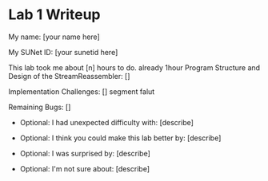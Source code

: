 Lab 1 Writeup
=============

My name: [your name here]

My SUNet ID: [your sunetid here]

This lab took me about [n] hours to do.
already 1hour
Program Structure and Design of the StreamReassembler:
[]

Implementation Challenges:
[] segment falut

Remaining Bugs:
[]

- Optional: I had unexpected difficulty with: [describe]

- Optional: I think you could make this lab better by: [describe]

- Optional: I was surprised by: [describe]

- Optional: I'm not sure about: [describe]
